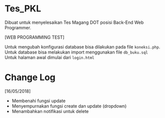 # Tes_PKL

Dibuat untuk menyelesaikan Tes Magang DOT posisi Back-End Web Programmer.

[WEB PROGRAMMING TEST]

Untuk mengubah konfigurasi database bisa dilakukan pada file `koneksi.php`.
Untuk database bisa melakukan import menggunakan file `db_buku.sql`
Untuk halaman awal dimulai dari `login.html`


# Change Log

[16/05/2018]
- Membenahi fungsi update
- Menyempurnakan fungsi create dan update (dropdown)
- Menambahkan notifikasi untuk delete

